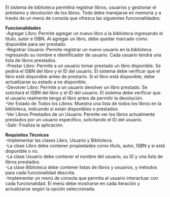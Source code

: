 El sistema de biblioteca permitirá registrar libros, usuarios y gestionar el préstamo y devolución de los libros. Todo debe manejarse en memoria y a través de un menú de consola que ofrezca las siguientes funcionalidades:

**Funcionalidades**  
-Agregar Libro: Permite agregar un nuevo libro a la biblioteca ingresando el título, autor e ISBN. Al agregar un libro, debe quedar marcado como disponible para ser prestado.  
-Registrar Usuario: Permite registrar un nuevo usuario en la biblioteca ingresando su nombre e identificador de usuario. Cada usuario tendrá una lista de libros prestados.  
-Prestar Libro: Permite a un usuario tomar prestado un libro disponible. Se pedirá el ISBN del libro y el ID del usuario. El sistema debe verificar que el libro esté disponible antes de prestarlo. Si el libro está disponible, debe actualizarse su estado a no disponible.  
-Devolver Libro: Permite a un usuario devolver un libro prestado. Se solicitará el ISBN del libro y el ID del usuario. El sistema debe verificar que el usuario realmente tenga el libro antes de permitir la devolución.  
-Ver Estado de Todos los Libros: Muestra una lista de todos los libros en la biblioteca, indicando si están disponibles o prestados.  
-Ver Libros Prestados de un Usuario: Permite ver los libros actualmente prestados por un usuario específico, solicitando el ID del usuario.  
-Salir: Finaliza la aplicación.  

**Requisitos Técnicos**  
-Implementar las clases Libro, Usuario y Biblioteca.  
-La clase Libro debe contener propiedades como título, autor, ISBN y si está disponible o no.  
-La clase Usuario debe contener el nombre del usuario, su ID y una lista de libros prestados.  
-La clase Biblioteca debe contener listas de libros y usuarios, y métodos para cada funcionalidad descrita.  
-Implementar un menú de consola que permita al usuario interactuar con cada funcionalidad. El menú debe mostrarse en cada iteración y actualizarse según la opción seleccionada.  
